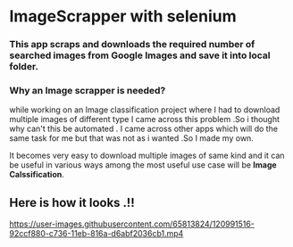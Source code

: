 # ImageScrapper with selenium

### This app scraps and downloads the required number of searched images from Google Images and save it into local folder.

### Why an Image scrapper is needed?
 while working on an Image classification project where I had to download multiple images of different type I came across this problem .So i thought why can't this be  automated . I came across other apps which will do the same task for me but that was not as i wanted .So I made my own.

It becomes very easy to download multiple images of same kind and it can be useful in various ways among the most useful use case will be **Image Calssification**.

## Here is how it looks .!!

https://user-images.githubusercontent.com/65813824/120991516-92ccf880-c736-11eb-816a-d6abf2036cb1.mp4




